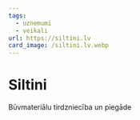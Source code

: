 ```yaml
---
tags:
  - uznemumi
  - veikali
url: https://siltini.lv
card_image: /siltini.lv.webp
---
```


# Siltini

Būvmateriālu tirdzniecība un piegāde
